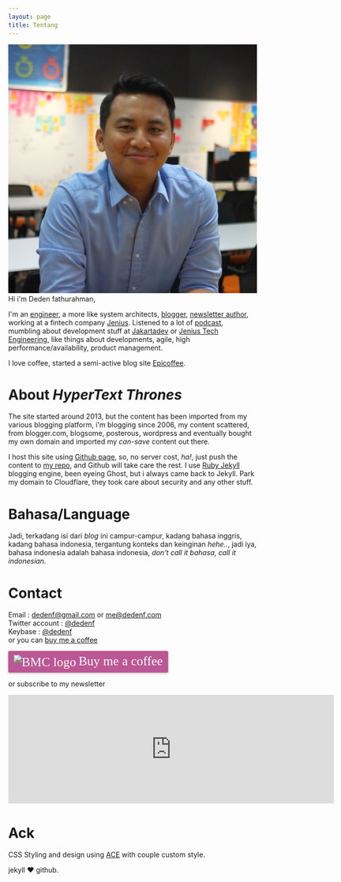 ```yaml
---
layout: page
title: Tentang
---
```


<div class="author__avatar">
    <a href="https://notes.dedenf.com/">
        <img src="/images/sites/avatar.jpg" alt="Deden Fathurahman" itemprop="image">
    </a>
</div>
Hi i'm Deden fathurahman,

I'm an [engineer](https://github.com/dedenf), a more like system architects, [blogger](https://notes.dedenf.com), [newsletter author](http://jakartadev.org), working at a fintech company [Jenius](https://www.jenius.com). Listened to a lot of [podcast](/2018/01/podcast), mumbling about development stuff at [Jakartadev](http://jakartadev.org) or [Jenius Tech Engineering](http://jenius.tech), like things about developments, agile, high performance/availability, product management.

I love coffee, started a semi-active blog site [Epicoffee](http://epicoffee.com).

# About _HyperText Thrones_
The site started around 2013, but the content has been imported from my various blogging platform, i'm blogging since 2006, my content scattered, from blogger.com, blogsome, posterous, wordpress and eventually bought my own domain and imported my _can-save_ content out there.

I host this site using [Github page](https://pages.github.com/), so, no server cost, _ha!_, just push the content to [my repo](https://github.com/dedenf/dedenf.github.io/), and Github will take care the rest. I use [Ruby Jekyll](https://jekyllrb.com/) blogging engine, been eyeing Ghost, but i always came back to Jekyll. Park my domain to Cloudflare, they took care about security and any other stuff.


# Bahasa/Language
Jadi, terkadang isi dari *blog* ini campur-campur, kadang bahasa inggris, kadang bahasa indonesia, tergantung konteks dan keinginan *hehe..*, jadi iya, bahasa indonesia adalah bahasa indonesia, *don't call it bahasa, call it indonesian.*


# Contact
Email : dedenf@gmail.com or me@dedenf.com   
Twitter account : [@dedenf](https://twitter.com/dedenf)    
Keybase : [@dedenf](https://keybase.io/dedenf)   
or you can [buy me a coffee](https://www.buymeacoffee.com/dedenf)   


<style>.bmc-button img{vertical-align: middle !important;}.bmc-button{text-decoration: none; !important;display:inline-block !important;padding:5px 10px !important;color:#FFFFFF !important;background-color:#BB5794 !important;border-radius: 3px !important;border: 1px solid transparent !important;font-size: 26px !important;box-shadow: 0px 1px 2px rgba(190, 190, 190, 0.5) !important;-webkit-box-shadow: 0px 1px 2px 2px rgba(190, 190, 190, 0.5) !important;-webkit-transition: 0.3s all linear !important;transition: 0.3s all linear !important;margin: 0 auto !important;font-family:"Cookie", cursive !important;}.bmc-button:hover, .bmc-button:active, .bmc-button:focus {-webkit-box-shadow: 0 4px 16px 0 rgba(190, 190, 190,.45) !important;box-shadow: 0 4px 16px 0 rgba(190, 190, 190,.45) !important;opacity: 0.85 !important;color:#FFFFFF !important;}</style><link href="https://fonts.googleapis.com/css?family=Cookie" rel="stylesheet"><a class="bmc-button" target="_blank" href="https://www.buymeacoffee.com/dedenf"><img src="https://www.buymeacoffee.com/assets/img/BMC-btn-logo.svg" alt="BMC logo"><span style="margin-left:5px">Buy me a coffee</span></a>

or subscribe to my newsletter
<div class='embed-container'><iframe class="embed-container" width="660" height="220" src="https://dedenf.substack.com/embed" frameborder="0" scrolling="no"></iframe></div>     

# Ack
CSS Styling and design using [ACE](http://aliou.github.io/ace/) with couple custom style.


jekyll :heart: github.
